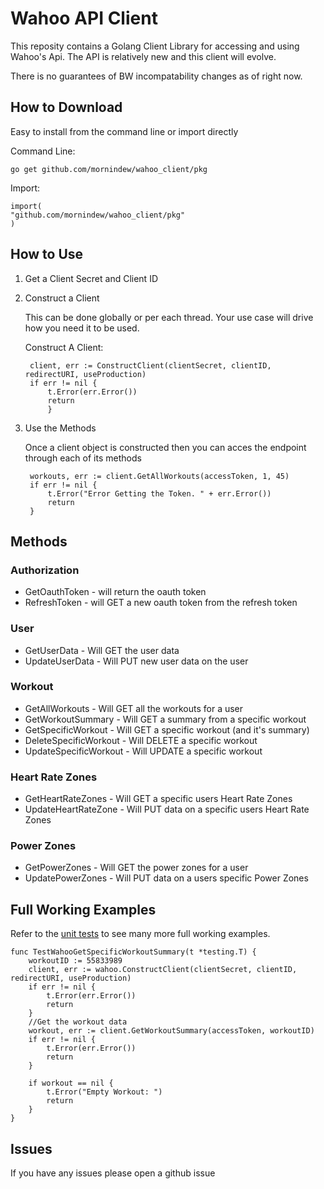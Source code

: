 # Wahoo API Client

This reposity contains a Golang Client Library for accessing and using Wahoo's Api.  The API is relatively new and this client will evolve.

There is no guarantees of BW incompatability changes as of right now.

## How to Download

Easy to install from the command line or import directly

Command Line:

    go get github.com/mornindew/wahoo_client/pkg

Import:

    import(
    "github.com/mornindew/wahoo_client/pkg"
    )

## How to Use

1. Get a Client Secret and Client ID
2. Construct a Client

    This can be done globally or per each thread.  Your use case will drive how you need it to be used.

    Construct A Client:

        client, err := ConstructClient(clientSecret, clientID, redirectURI, useProduction)
        if err != nil {
            t.Error(err.Error())
            return 
            }

3. Use the Methods

    Once a client object is constructed then you can acces the endpoint through each of its methods

        workouts, err := client.GetAllWorkouts(accessToken, 1, 45)
        if err != nil {
            t.Error("Error Getting the Token. " + err.Error())
            return
        }

## Methods

### Authorization

- GetOauthToken - will return the oauth token
- RefreshToken - will GET a new oauth token from the refresh token

### User

- GetUserData  - Will GET the user data
- UpdateUserData - Will PUT new user data on the user

### Workout

- GetAllWorkouts - Will GET all the workouts for a user
- GetWorkoutSummary - Will GET a summary from a specific workout
- GetSpecificWorkout - Will GET a specific workout (and it's summary)
- DeleteSpecificWorkout - Will DELETE a specific workout
- UpdateSpecificWorkout - Will UPDATE a specific workout

### Heart Rate Zones

- GetHeartRateZones - Will GET a specific users Heart Rate Zones
- UpdateHeartRateZone - Will PUT data on a specific users Heart Rate Zones

### Power Zones

- GetPowerZones - Will GET the power zones for a user
- UpdatePowerZones - Will PUT data on a users specific Power Zones

## Full Working Examples

Refer to the [unit tests](https://github.com/mornindew/wahoo_client/tree/main/test) to see many more full working examples.

    func TestWahooGetSpecificWorkoutSummary(t *testing.T) {
        workoutID := 55833989
        client, err := wahoo.ConstructClient(clientSecret, clientID, redirectURI, useProduction)
        if err != nil {
            t.Error(err.Error())
            return
        }
        //Get the workout data
        workout, err := client.GetWorkoutSummary(accessToken, workoutID)
        if err != nil {
            t.Error(err.Error())
            return
        }

        if workout == nil {
            t.Error("Empty Workout: ")
            return
        }
    }

## Issues

If you have any issues please open a github issue
